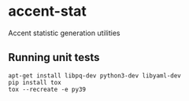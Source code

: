 # accent-stat
Accent statistic generation utilities


## Running unit tests

```shell
apt-get install libpq-dev python3-dev libyaml-dev
pip install tox
tox --recreate -e py39
```
